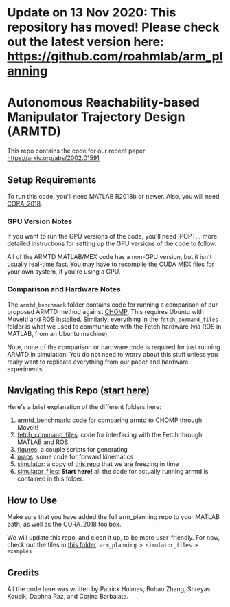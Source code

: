 # Update on 13 Nov 2020: This repository has moved! Please check out the latest version here: https://github.com/roahmlab/arm_planning

# Autonomous Reachability-based Manipulator Trajectory Design (ARMTD)
This repo contains the code for our recent paper: https://arxiv.org/abs/2002.01591

## Setup Requirements
To run this code, you'll need MATLAB R2018b or newer.
Also, you will need [CORA_2018](https://tumcps.github.io/CORA/).

### GPU Version Notes
If you want to run the GPU versions of the code, you'll need IPOPT... more detailed instructions for setting up the GPU versions of the code to follow.

All of the ARMTD MATLAB/MEX code has a non-GPU version, but it isn't usually real-time fast. You may have to recompile the CUDA MEX files for your own system, if you're using a GPU.

### Comparison and Hardware Notes
The `armtd_benchmark` folder contains code for running a comparison of our proposed ARMTD method against [CHOMP](https://ieeexplore.ieee.org/abstract/document/5152817). This requires Ubuntu with MoveIt! and ROS installed. Similarly, everything in the `fetch_command_files` folder is what we used to communicate with the Fetch hardware (via ROS in MATLAB, from an Ubuntu machine).

Note, none of the comparison or hardware code is required for just running ARMTD in simulation! You do not need to worry about this stuff unless you really want to replicate everything from our paper and hardware experiments.

## Navigating this Repo ([start here](https://github.com/ramvasudevan/arm_planning/tree/master/simulator_files))
Here's a brief explanation of the different folders here:
1. [armtd_benchmark](https://github.com/ramvasudevan/arm_planning/tree/master/armtd_benchmark): code for comparing armtd to CHOMP through MoveIt!
2. [fetch_command_files](https://github.com/ramvasudevan/arm_planning/tree/master/fetch_command_files): code for interfacing with the Fetch through MATLAB and ROS
3. [figures](https://github.com/ramvasudevan/arm_planning/tree/master/figures): a couple scripts for generating 
4. [maps](https://github.com/ramvasudevan/arm_planning/tree/master/maps): some code for forward kinematics
5. [simulator](https://github.com/ramvasudevan/arm_planning/tree/master/simulator): a copy of [this repo](https://github.com/skousik/simulator) that we are freezing in time
6. [simulator_files](https://github.com/ramvasudevan/arm_planning/tree/master/simulator_files): **Start here!** all the code for actually running armtd is contained in this folder.

## How to Use
Make sure that you have added the full arm_planning repo to your MATLAB path, as well as the CORA_2018 toolbox.

We will update this repo, and clean it up, to be more user-friendly. For now, check out the files in [this folder](https://github.com/ramvasudevan/arm_planning/tree/master/simulator_files/examples):
`arm_planning > simulator_files > examples`

## Credits
All the code here was written by Patrick Holmes, Bohao Zhang, Shreyas Kousik, Daphna Raz, and Corina Barbalata.

